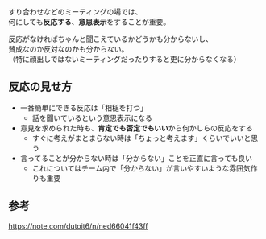 すり合わせなどのミーティングの場では、  
何にしても**反応する**、**意思表示**をすることが重要。

反応がなければちゃんと聞こえているかどうかも分からないし、  
賛成なのか反対なのかも分からない。  
（特に顔出しではないミーティングだったりすると更に分からなくなる）

## 反応の見せ方
* 一番簡単にできる反応は「相槌を打つ」
	- 話を聞いているという意思表示になる
* 意見を求められた時も、**肯定でも否定でもいい**から何かしらの反応をする
	- すぐに考えがまとまらない時は「ちょっと考えます」くらいでいいと思う
* 言ってることが分からない時は「分からない」ことを正直に言っても良い
	- これについてはチーム内で「分からない」が言いやすいような雰囲気作りも重要

## 参考
https://note.com/dutoit6/n/ned66041f43ff